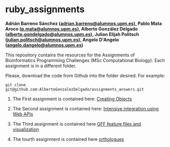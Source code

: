 # ruby_assignments
**Adrián Barreno Sánchez (adrian.barreno@alumnos.upm.es), Pablo Mata Aroco (p.mata@alumnos.upm.es), Alberto González Delgado (alberto.gondelgado@alumnos.upm.es), Julian Elijah Politsch (julian.politsch@alumnos.upm.es), Angelo D'Angelo (angelo.dangelo@alumnos.upm.es)**

This repository contains the resources for the Assignments of Bioinformatics Programming Challenges (MSc Computational Biology). Each assignment is in a different folder.

Please, download the code from Github into the folder desired. For example: 

```
git clone git@github.com:AlbertoGonzalezDelgado/assignments_answers.git
```

1. The First assignment is contained here: [Creating Objects](creating_objects/)

2. The Second assignment is contained here: [Intensive integration using Web APIs](intensive_integration/)

3. The Third assignment is contained here [GFF feature files and visualization](gff_features_visualization/)

4. The tourth assignment is contained here [orthologues](orthologues/)
